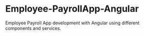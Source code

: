 # Employee-PayrollApp-Angular
Employee Payroll App development with Angular using different components and services.

